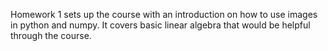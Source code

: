 Homework 1 sets up the course with an introduction on how to use images in python and numpy. It covers basic linear algebra that would be helpful through the course.
